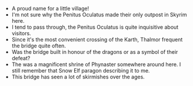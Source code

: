 - A proud name for a little village!
- I'm not sure why the Penitus Oculatus made their only outpost in Skyrim here.
- I tend to pass through, the Penitus Oculatus is quite inquisitive about visitors.
- Since it's the most convenient crossing of the Karth, Thalmor frequent the bridge quite often.
- Was the bridge built in honour of the dragons or as a symbol of their defeat?
- The was a magnificent shrine of Phynaster somewhere around here. I still remember that Snow Elf paragon describing it to me.
- This bridge has seen a lot of skirmishes over the ages.
